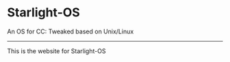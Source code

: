  # Starlight-OS
An OS for CC: Tweaked based on Unix/Linux

---

This is the website for Starlight-OS

